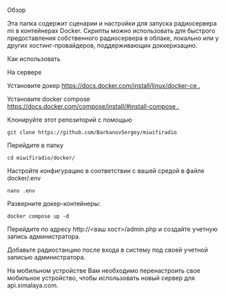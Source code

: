 Обзор

Эта папка содержит сценарии и настройки для запуска радиосервера mi в контейнерах Docker. Скрипты можно использовать для быстрого предоставления собственного радиосервера в облаке, локально или у других хостинг-провайдеров, поддерживающих доккеризацию.

Как использовать

На сервере

Установите докер [https://docs.docker.com/install/linux/docker-ce .](https://docs.docker.com/engine/install/debian/)

Установите docker compose [https://docs.docker.com/compose/install/#install-compose .](https://docs.docker.com/compose/install/linux/#install-using-the-repository)

Клонируйте этот репозиторий с помощью 
```
git clone https://github.com/BarkanovSergey/miwifiradio
```

Перейдите в папку
```
cd miwifiradio/docker/
```

Настройте конфигурацию в соответствии с вашей средой в файле docker/.env 
```
nano .env
```

Разверните докер-контейнеры:
```
docker compose up -d
```
Перейдите по адресу http://<ваш хост>/admin.php и создайте учетную запись администратора.

Добавьте радиостанцию ​​после входа в систему под своей учетной записью администратора.


На мобильном устройстве
Вам необходимо перенастроить свое мобильное устройство, чтобы использовать новый сервер для api.ximalaya.com.

